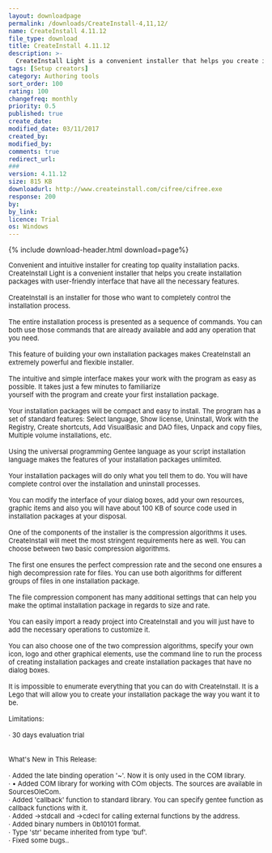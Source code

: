 ```yaml
---
layout: downloadpage
permalink: /downloads/CreateInstall-4,11,12/
name: CreateInstall 4.11.12
file_type: download
title: CreateInstall 4.11.12
description: >-
  CreateInstall Light is a convenient installer that helps you create installation packages with user-friendly interface that have all the necessary features. CreateInstall is an installer for those who want to completely control the installation pro..
tags: [Setup creators]
category: Authoring tools
sort_order: 100
rating: 100
changefreq: monthly
priority: 0.5
published: true
create_date: 
modified_date: 03/11/2017
created_by: 
modified_by: 
comments: true
redirect_url: 
### 
version: 4.11.12
size: 815 KB
downloadurl: http://www.createinstall.com/cifree/cifree.exe
response: 200
by: 
by_link: 
licence: Trial
os: Windows
---
```


{% include download-header.html download=page%}

<p style="fix-download-text !important">
<p><font size="2">Convenient and intuitive installer for creating top quality installation packs. <br />
CreateInstall Light is a convenient installer that helps you create installation packages with user-friendly interface that have all the necessary features. <br />
<br />
CreateInstall is an installer for those who want to completely control the installation process. <br />
<br />
The entire installation process is presented as a sequence of commands. You can both use those commands that are already available and add any operation that you need. <br />
<br />
This feature of building your own installation packages makes CreateInstall an extremely powerful and flexible installer. <br />
<br />
The intuitive and simple interface makes your work with the program as easy as possible. It takes just a few minutes to familiarize <br />
yourself with the program and create your first installation package. <br />
<br />
Your installation packages will be compact and easy to install. The program has a set of standard features: Select language, Show license, Uninstall, Work with the Registry, Create shortcuts, Add VisualBasic and DAO files, Unpack and copy files, Multiple volume installations, etc. <br />
<br />
Using the universal programming Gentee language as your script installation language makes the features of your installation packages unlimited. <br />
<br />
Your installation packages will do only what you tell them to do. You will have complete control over the installation and uninstall processes. <br />
<br />
You can modify the interface of your dialog boxes, add your own resources, graphic items and also you will have about 100 KB of source code used in installation packages at your disposal. <br />
<br />
One of the components of the installer is the compression algorithms it uses. CreateInstall will meet the most stringent requirements here as well. You can choose between two basic compression algorithms. <br />
<br />
The first one ensures the perfect compression rate and the second one ensures a high decompression rate for files. You can use both algorithms for different groups of files in one installation package. <br />
<br />
The file compression component has many additional settings that can help you make the optimal installation package in regards to size and rate. <br />
<br />
You can easily import a ready project into CreateInstall and you will just have to add the necessary operations to customize it. <br />
<br />
You can also choose one of the two compression algorithms, specify your own icon, logo and other graphical elements, use the command line to run the process of creating installation packages and create installation packages that have no dialog boxes. <br />
<br />
It is impossible to enumerate everything that you can do with CreateInstall. It is a Lego that will allow you to create your installation package the way you want it to be. <br />
<br />
Limitations: <br />
<br />
· 30 days evaluation trial <br />
<br />
<br />
What's New in This Release: <br />
<br />
· Added the late binding operation '~'. Now it is only used in the COM library. <br />
· • Added COM library for working with COm objects. The sources are available in SourcesOleCom. <br />
· Added 'callback' function to standard library. You can specify gentee function as callback functions with it. <br />
· Added -&gt;stdcall and -&gt;cdecl for calling external functions by the address. <br />
· Added binary numbers in 0b10101 format. <br />
· Type 'str' became inherited from type 'buf'. <br />
· Fixed some bugs..</font></p></p>
